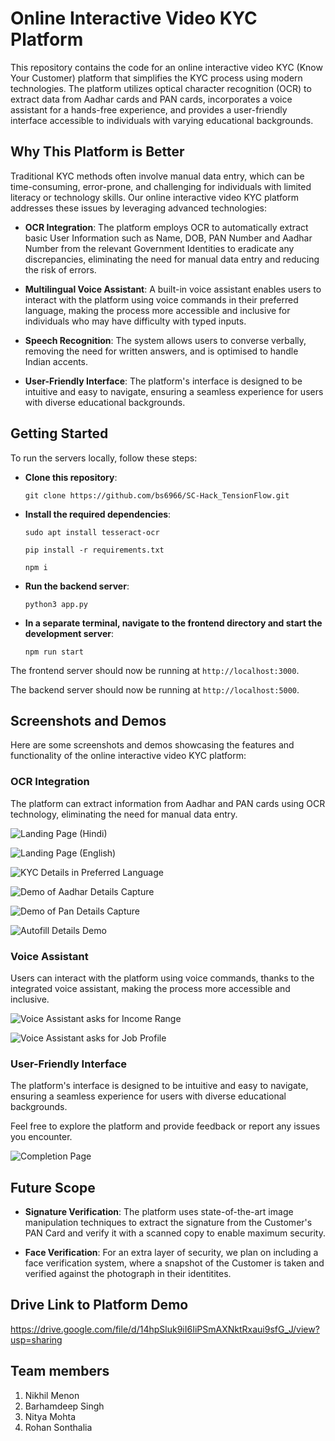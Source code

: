 # Online Interactive Video KYC Platform

This repository contains the code for an online interactive video KYC (Know Your Customer) platform that simplifies the KYC process using modern technologies. The platform utilizes optical character recognition (OCR) to extract data from Aadhar cards and PAN cards, incorporates a voice assistant for a hands-free experience, and provides a user-friendly interface accessible to individuals with varying educational backgrounds.

## Why This Platform is Better

Traditional KYC methods often involve manual data entry, which can be time-consuming, error-prone, and challenging for individuals with limited literacy or technology skills. Our online interactive video KYC platform addresses these issues by leveraging advanced technologies:

- **OCR Integration**: The platform employs OCR to automatically extract basic User Information such as Name, DOB, PAN Number and Aadhar Number from the relevant Government Identities to eradicate any discrepancies, eliminating the need for manual data entry and reducing the risk of errors.

- **Multilingual Voice Assistant**: A built-in voice assistant enables users to interact with the platform using voice commands in their preferred language, making the process more accessible and inclusive for individuals who may have difficulty with typed inputs.

- **Speech Recognition**: The system allows users to converse verbally, removing the need for written answers, and is optimised to handle Indian accents.

- **User-Friendly Interface**: The platform's interface is designed to be intuitive and easy to navigate, ensuring a seamless experience for users with diverse educational backgrounds.

## Getting Started

To run the servers locally, follow these steps:

- **Clone this repository**:

  ```git clone https://github.com/bs6966/SC-Hack_TensionFlow.git```

- **Install the required dependencies**:

  ```sudo apt install tesseract-ocr```
  
  ```pip install -r requirements.txt```
  
  ```npm i```
  
- **Run the backend server**:

  ```python3 app.py```
  
- **In a separate terminal, navigate to the frontend directory and start the development server**:

  ```npm run start```

The frontend server should now be running at `http://localhost:3000`.

The backend server should now be running at `http://localhost:5000`.

## Screenshots and Demos

Here are some screenshots and demos showcasing the features and functionality of the online interactive video KYC platform:

### OCR Integration

The platform can extract information from Aadhar and PAN cards using OCR technology, eliminating the need for manual data entry.

![Landing Page (Hindi)](./images/1.png)

![Landing Page (English)](./images/2.png)

![KYC Details in Preferred Language](./images/3.png)

![Demo of Aadhar Details Capture](./images/4.png)

![Demo of Pan Details Capture](./images/5.png)

![Autofill Details Demo](./images/6.png)

### Voice Assistant

Users can interact with the platform using voice commands, thanks to the integrated voice assistant, making the process more accessible and inclusive.

![Voice Assistant asks for Income Range](./images/7.png)

![Voice Assistant asks for Job Profile](./images/8.png)

### User-Friendly Interface

The platform's interface is designed to be intuitive and easy to navigate, ensuring a seamless experience for users with diverse educational backgrounds.

Feel free to explore the platform and provide feedback or report any issues you encounter.

![Completion Page](./images/9.png)

## Future Scope

- **Signature Verification**: The platform uses state-of-the-art image manipulation techniques to extract the signature from the Customer's PAN Card and verify it with a scanned copy to enable maximum security.

- **Face Verification**: For an extra layer of security, we plan on including a face verification system, where a snapshot of the Customer is taken and verified against the photograph in their identitites.

## Drive Link to Platform Demo

https://drive.google.com/file/d/14hpSluk9iI6IiPSmAXNktRxaui9sfG_J/view?usp=sharing

## Team members
1. Nikhil Menon
2. Barhamdeep Singh
3. Nitya Mohta
4. Rohan Sonthalia
  
